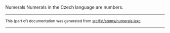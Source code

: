 Numerals
Numerals in the Czech language are numbers.

* * *

<small>This (part of) documentation was generated from [src/fst/stems/numerals.lexc](https://github.com/giellalt/lang-ces/blob/main/src/fst/stems/numerals.lexc)</small>

---

